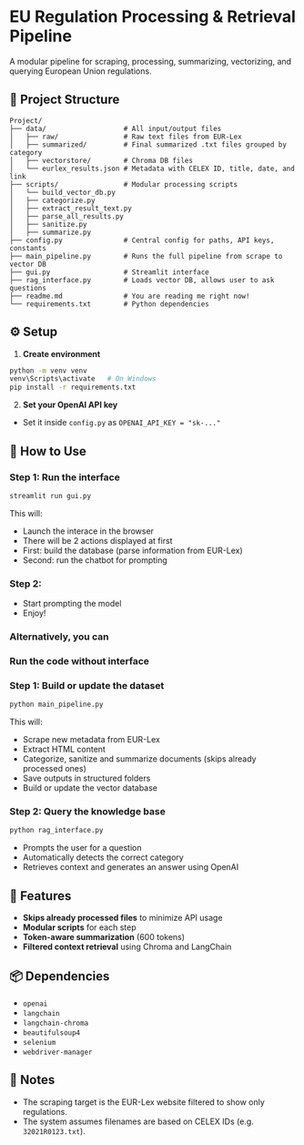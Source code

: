 # EU Regulation Processing & Retrieval Pipeline

A modular pipeline for scraping, processing, summarizing, vectorizing, and querying European Union regulations.

## 🧩 Project Structure

```
Project/
├── data/                   # All input/output files
│   ├── raw/                # Raw text files from EUR-Lex
│   ├── summarized/         # Final summarized .txt files grouped by category
│   ├── vectorstore/        # Chroma DB files
│   └── eurlex_results.json # Metadata with CELEX ID, title, date, and link
├── scripts/                # Modular processing scripts
│   └── build_vector_db.py
│   ├── categorize.py
│   ├── extract_result_text.py
│   ├── parse_all_results.py
│   ├── sanitize.py
│   ├── summarize.py
├── config.py               # Central config for paths, API keys, constants
├── main_pipeline.py        # Runs the full pipeline from scrape to vector DB
├── gui.py                  # Streamlit interface
├── rag_interface.py        # Loads vector DB, allows user to ask questions
├── readme.md               # You are reading me right now!
└── requirements.txt        # Python dependencies
```

## ⚙️ Setup

1. **Create environment**

```bash
python -m venv venv
venv\Scripts\activate   # On Windows
pip install -r requirements.txt
```

2. **Set your OpenAI API key**
- Set it inside `config.py` as `OPENAI_API_KEY = "sk-..."`


## 🚀 How to Use

### Step 1: Run the interface
```bash
streamlit run gui.py
```
This will:
- Launch the interace in the browser
- There will be 2 actions displayed at first
- First: build the database (parse information from EUR-Lex)
- Second: run the chatbot for prompting

### Step 2:
- Start prompting the model
- Enjoy!

### Alternatively, you can
### Run the code without interface

### Step 1: Build or update the dataset
```bash
python main_pipeline.py
```
This will:
- Scrape new metadata from EUR-Lex
- Extract HTML content
- Categorize, sanitize and summarize documents (skips already processed ones)
- Save outputs in structured folders
- Build or update the vector database

### Step 2: Query the knowledge base
```bash
python rag_interface.py
```
- Prompts the user for a question
- Automatically detects the correct category
- Retrieves context and generates an answer using OpenAI


## 🧠 Features
- **Skips already processed files** to minimize API usage
- **Modular scripts** for each step
- **Token-aware summarization** (600 tokens)
- **Filtered context retrieval** using Chroma and LangChain


## 📦 Dependencies
- `openai`
- `langchain`
- `langchain-chroma`
- `beautifulsoup4`
- `selenium`
- `webdriver-manager`


## 📌 Notes
- The scraping target is the EUR-Lex website filtered to show only regulations.
- The system assumes filenames are based on CELEX IDs (e.g. `32021R0123.txt`).


